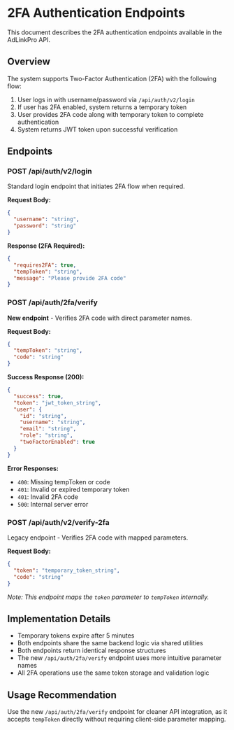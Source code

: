 # 2FA Authentication Endpoints

This document describes the 2FA authentication endpoints available in the AdLinkPro API.

## Overview

The system supports Two-Factor Authentication (2FA) with the following flow:
1. User logs in with username/password via `/api/auth/v2/login`
2. If user has 2FA enabled, system returns a temporary token
3. User provides 2FA code along with temporary token to complete authentication
4. System returns JWT token upon successful verification

## Endpoints

### POST /api/auth/v2/login
Standard login endpoint that initiates 2FA flow when required.

**Request Body:**
```json
{
  "username": "string",
  "password": "string"
}
```

**Response (2FA Required):**
```json
{
  "requires2FA": true,
  "tempToken": "string",
  "message": "Please provide 2FA code"
}
```

### POST /api/auth/2fa/verify
**New endpoint** - Verifies 2FA code with direct parameter names.

**Request Body:**
```json
{
  "tempToken": "string",
  "code": "string"
}
```

**Success Response (200):**
```json
{
  "success": true,
  "token": "jwt_token_string",
  "user": {
    "id": "string",
    "username": "string",
    "email": "string",
    "role": "string",
    "twoFactorEnabled": true
  }
}
```

**Error Responses:**
- `400`: Missing tempToken or code
- `401`: Invalid or expired temporary token
- `401`: Invalid 2FA code
- `500`: Internal server error

### POST /api/auth/v2/verify-2fa
Legacy endpoint - Verifies 2FA code with mapped parameters.

**Request Body:**
```json
{
  "token": "temporary_token_string",
  "code": "string"
}
```

*Note: This endpoint maps the `token` parameter to `tempToken` internally.*

## Implementation Details

- Temporary tokens expire after 5 minutes
- Both endpoints share the same backend logic via shared utilities
- Both endpoints return identical response structures
- The new `/api/auth/2fa/verify` endpoint uses more intuitive parameter names
- All 2FA operations use the same token storage and validation logic

## Usage Recommendation

Use the new `/api/auth/2fa/verify` endpoint for cleaner API integration, as it accepts `tempToken` directly without requiring client-side parameter mapping.